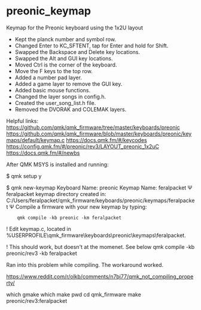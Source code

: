# preonic_keymap
Keymap for the Preonic keyboard using the 1x2U layout

- Kept the planck number and symbol row.
- Changed Enter to KC_SFTENT, tap for Enter and hold for Shift.
- Swapped the Backspace and Delete key locations.
- Swapped the Alt and GUI key locations.
- Moved Ctrl is the corner of the keyboard.
- Move the F keys to the top row.
- Added a number pad layer.
- Added a game layer to remove the GUI key.
- Added basic mouse functions.
- Changed the layer songs in config.h.
- Created the user_song_list.h file.
- Removed the DVORAK and COLEMAK layers.


Helpful links:
https://github.com/qmk/qmk_firmware/tree/master/keyboards/preonic
https://github.com/qmk/qmk_firmware/blob/master/keyboards/preonic/keymaps/default/keymap.c
https://docs.qmk.fm/#/keycodes
https://config.qmk.fm/#/preonic/rev3/LAYOUT_preonic_1x2uC
https://docs.qmk.fm/#/newbs



After QMK MSYS is installed and running:

$ qmk setup
y

$ qmk new-keymap
Keyboard Name: preonic
Keymap Name: feralpacket
Ψ feralpacket keymap directory created in: C:/Users/feralpacket/qmk_firmware/keyboards/preonic/keymaps/feralpacket
Ψ Compile a firmware with your new keymap by typing:

        qmk compile -kb preonic -km feralpacket

! Edit keymap.c, located in %USERPROFILE\qmk_firmware\keyboards\preonic\keymaps\feralpacket.

! This should work, but doesn't at the momenet.  See below
qmk compile -kb preonic/rev3 -kb feralpacket



Ran into this problem while compiling. The workaround worked.

https://www.reddit.com/r/olkb/comments/n7bj77/qmk_not_compiling_property/

which gmake
which make
pwd
cd qmk_firmware
make preonic/rev3:feralpacket
